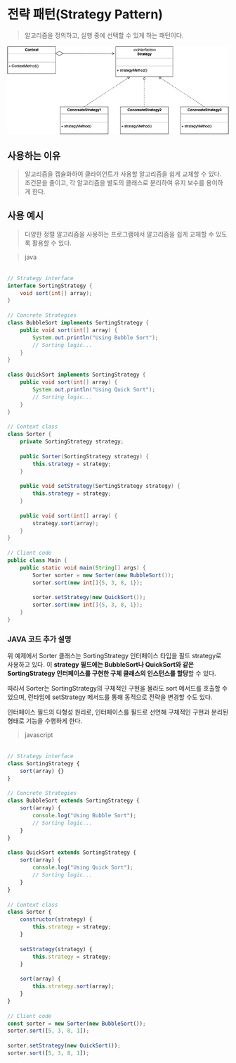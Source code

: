 # 전략 패턴(Strategy Pattern)

> 알고리즘을 정의하고, 실행 중에 선택할 수 있게 하는 패턴이다.

![strategy](images/strategy1.png)

## 사용하는 이유
> 알고리즘을 캡슐화하여 클라이언트가 사용할 알고리즘을 쉽게 교체할 수 있다.
조건문을 줄이고, 각 알고리즘을 별도의 클래스로 분리하여 유지 보수를 용이하게 한다.

## 사용 예시
> 다양한 정렬 알고리즘을 사용하는 프로그램에서 알고리즘을 쉽게 교체할 수 있도록 활용할 수 있다.

> java

```java

// Strategy interface
interface SortingStrategy {
    void sort(int[] array);
}

// Concrete Strategies
class BubbleSort implements SortingStrategy {
    public void sort(int[] array) {
        System.out.println("Using Bubble Sort");
        // Sorting logic...
    }
}

class QuickSort implements SortingStrategy {
    public void sort(int[] array) {
        System.out.println("Using Quick Sort");
        // Sorting logic...
    }
}

// Context class
class Sorter {
    private SortingStrategy strategy;

    public Sorter(SortingStrategy strategy) {
        this.strategy = strategy;
    }

    public void setStrategy(SortingStrategy strategy) {
        this.strategy = strategy;
    }

    public void sort(int[] array) {
        strategy.sort(array);
    }
}

// Client code
public class Main {
    public static void main(String[] args) {
        Sorter sorter = new Sorter(new BubbleSort());
        sorter.sort(new int[]{5, 3, 8, 1});
        
        sorter.setStrategy(new QuickSort());
        sorter.sort(new int[]{5, 3, 8, 1});
    }
}
```

### JAVA 코드 추가 설명

 위 예제에서 Sorter 클래스는 SortingStrategy 인터페이스 타입을 필드 strategy로 사용하고 있다. 이 **strategy 필드에는 BubbleSort나 QuickSort와 같은 SortingStrategy 인터페이스를 구현한 구체 클래스의 인스턴스를 할당**할 수 있다.

따라서 Sorter는 SortingStrategy의 구체적인 구현을 몰라도 sort 메서드를 호출할 수 있으며, 런타임에 setStrategy 메서드를 통해 동적으로 전략을 변경할 수도 있다.

 인터페이스 필드의 다형성 원리로, 인터페이스를 필드로 선언해 구체적인 구현과 분리된 형태로 기능을 수행하게 한다.



> javascript

```javascript

// Strategy interface
class SortingStrategy {
    sort(array) {}
}

// Concrete Strategies
class BubbleSort extends SortingStrategy {
    sort(array) {
        console.log("Using Bubble Sort");
        // Sorting logic...
    }
}

class QuickSort extends SortingStrategy {
    sort(array) {
        console.log("Using Quick Sort");
        // Sorting logic...
    }
}

// Context class
class Sorter {
    constructor(strategy) {
        this.strategy = strategy;
    }

    setStrategy(strategy) {
        this.strategy = strategy;
    }

    sort(array) {
        this.strategy.sort(array);
    }
}

// Client code
const sorter = new Sorter(new BubbleSort());
sorter.sort([5, 3, 8, 1]);

sorter.setStrategy(new QuickSort());
sorter.sort([5, 3, 8, 1]);

```